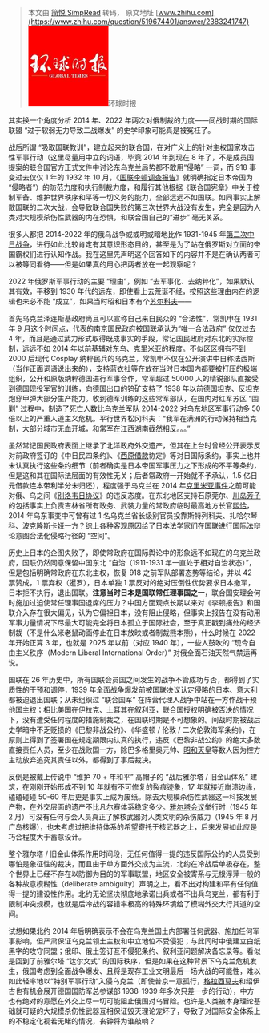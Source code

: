 > 本文由 [简悦 SimpRead](http://ksria.com/simpread/) 转码， 原文地址 [www.zhihu.com](https://www.zhihu.com/question/519674401/answer/2383241747) ![2785c13634494db56717de3d7a632d3f_MD5](../assets/2785c13634494db56717de3d7a632d3f_MD5.jpg)环球时报​

其实换一个角度分析 2014 年、2022 年两次对俄制裁的力度——间战时期的国际联盟 “过于软弱无力导致二战爆发” 的史学印象可能真是被冤枉了。

战后所谓 “吸取国联教训”，建立起来的联合国，在对广义上的针对主权国家攻击性军事行动（这里尽量用中立的词语，毕竟 2014 年到现在 8 年了，不是成员国提案的联合国官方正式文件中讨论东乌克兰局势都不敢用“侵略” 一词，而 918 事变过去仅仅 1 年的 1932 年 10 月，《[国联李顿调查报告](https://www.zhihu.com/search?q=%E5%9B%BD%E8%81%94%E6%9D%8E%E9%A1%BF%E8%B0%83%E6%9F%A5%E6%8A%A5%E5%91%8A&search_source=Entity&hybrid_search_source=Entity&hybrid_search_extra=%7B%22sourceType%22%3A%22answer%22%2C%22sourceId%22%3A2383241747%7D)》就明确指定日本帝国为 “侵略者”）的防范力度和执行制裁力度，和履行其他根据《联合国宪章》中关于控制军备、维护世界秩序和平等一切义务的能力，全部远远不如国联。如同事实上解散国联的二次大战，会导致联合国失败的第三次世界大战没有发生，完全是因为人类对大规模杀伤性武器的内在恐惧，和联合国自己的“进步” 毫无关系。

很多人都把 2014-2022 年的俄乌战争或或明或暗地比作 1931-1945 年[第二次中日战争](https://www.zhihu.com/search?q=%E7%AC%AC%E4%BA%8C%E6%AC%A1%E4%B8%AD%E6%97%A5%E6%88%98%E4%BA%89&search_source=Entity&hybrid_search_source=Entity&hybrid_search_extra=%7B%22sourceType%22%3A%22answer%22%2C%22sourceId%22%3A2383241747%7D)，进行如此比较肯定有其意识形态目的，甚至是为了站在俄罗斯对立面的帝国霸权们进行认知作战。我在这里先声明这个回答如下的内容并不是在确认两者可以被等同看待——但是如果真的用心把两者放在一起观察呢？

2022 年俄罗斯军事行动的主要 “理由”，例如 “去军事化、去纳粹化”，如果默认其有效，平移到 1930 年代的远东，即使看上去荒诞不经，按照这些理由内在的逻辑也未必不能 “成立”，如果当时昭和日本有个[苏尔科夫](https://www.zhihu.com/search?q=%E8%8B%8F%E5%B0%94%E7%A7%91%E5%A4%AB&search_source=Entity&hybrid_search_source=Entity&hybrid_search_extra=%7B%22sourceType%22%3A%22answer%22%2C%22sourceId%22%3A2383241747%7D)——

首先乌克兰泽连斯基政府尚且可以宣称自己来自民众的 “合法性”，常凯申在 1931 年 9 月这个时间点，代表的南京国民政府被国联承认为“唯一合法政府” 仅仅过去 4 年，而且是通过武力形式取得既成事实的手段，常记国民政府对东北的实际控制，远远不如 2014 年以前基辅对东乌、克里米亚的程度。不似区区拥有不到 2000 后现代 Cosplay 纳粹民兵的乌克兰，常凯申不仅在公开演讲中自称法西斯（当作正面词语说出来的），支持蓝衣社等在放在当时日本国内都要被打压的极端组织，公开和原版纳粹德国进行军事合作，常军超过 50000 人的精锐部队直接受到德国现役军官的训练，向德国出口的钨矿支持了 1938 年以前德国坦克、反坦克炮穿甲弹大部分生产能力。收到德军训练的这些常军部队，在国内对红军苏区 “围剿” 过程中，制造了死亡人数比乌克兰军队 2014-2022 对乌东地区军事行动多 50 倍以上的严重人道主义危机。平行世界松冈科夫：“我军在满洲的行动保持相当克制，大部分城市无血开城，和常军在江西湖南截然相反。。。”

虽然常记国民政府表面上继承了北洋政府外交遗产，但其在上台时曾经公开表示反对前政府签订的《中日民四条约》、《[西原借款](https://www.zhihu.com/search?q=%E8%A5%BF%E5%8E%9F%E5%80%9F%E6%AC%BE&search_source=Entity&hybrid_search_source=Entity&hybrid_search_extra=%7B%22sourceType%22%3A%22answer%22%2C%22sourceId%22%3A2383241747%7D)协定》等对日国际条约，事实上也并未认真执行这些条约细节（前者确实是日本帝国军事压力之下形成的不平等条约，但是这和其在国际法层面的有效性无关；后者常政府一开始就不予承认，1.5 亿日元借款连本带利半分未归还），程度强于乌克兰在 2014 年[克里米亚事件](https://www.zhihu.com/search?q=%E5%85%8B%E9%87%8C%E7%B1%B3%E4%BA%9A%E4%BA%8B%E4%BB%B6&search_source=Entity&hybrid_search_source=Entity&hybrid_search_extra=%7B%22sourceType%22%3A%22answer%22%2C%22sourceId%22%3A2383241747%7D)之前可能对俄、乌之间《[别洛韦日协议](https://www.zhihu.com/search?q=%E5%88%AB%E6%B4%9B%E9%9F%A6%E6%97%A5%E5%8D%8F%E8%AE%AE&search_source=Entity&hybrid_search_source=Entity&hybrid_search_extra=%7B%22sourceType%22%3A%22answer%22%2C%22sourceId%22%3A2383241747%7D)》的违反态度。在东北地区支持石原莞尔、[川岛芳子](https://www.zhihu.com/search?q=%E5%B7%9D%E5%B2%9B%E8%8A%B3%E5%AD%90&search_source=Entity&hybrid_search_source=Entity&hybrid_search_extra=%7B%22sourceType%22%3A%22answer%22%2C%22sourceId%22%3A2383241747%7D)的包括事实上负责吉林省所有政务、武装力量的常政府临时最高地方长官[熙恰](https://www.zhihu.com/search?q=%E7%86%99%E6%81%B0&search_source=Entity&hybrid_search_source=Entity&hybrid_search_extra=%7B%22sourceType%22%3A%22answer%22%2C%22sourceId%22%3A2383241747%7D)，2014 年乌东事变中可曾有过 1 名乌克兰省长级别官员投靠斯特列科夫、扎哈尔琴科、[波克隆斯卡娅](https://www.zhihu.com/search?q=%E6%B3%A2%E5%85%8B%E9%9A%86%E6%96%AF%E5%8D%A1%E5%A8%85&search_source=Entity&hybrid_search_source=Entity&hybrid_search_extra=%7B%22sourceType%22%3A%22answer%22%2C%22sourceId%22%3A2383241747%7D)一方？综上各种客观原因给了日本法学家们在国联进行国际法辩论意图合法化侵略行径的 “空间”。

历史上日本的企图失败了，即使常政府在国际舆论中的形象远不如现在的乌克兰政府，国联仍然同意保留中国东北 “自治（1911-1931 年一直处于相对自治状态）”，但是包括明确常政府在东北主权，恢复 918 之前军队部署态势等结论，并以 42 票赞成，1 票弃权（暹罗），日本单独 1 票反对的绝对压倒性优势要求日本撤军，日本拒不执行，退出国联。**注意当时日本是国联常任理事国之一**，联合国安理会何时施加过迫使常任理事国退席的压力？中国方面观点长期以来对《李顿报告》和国联介入存在很大偏见，认为它偏袒日本，没有阻止侵略，但事实上报告在没有动用军事力量情况下尽最大可能完全将日本孤立于国际社会，至于真正戳到痛处的经济制裁（不是什么米老鼠动画停止在日本放映或者制裁熊本熊），什么时候在 2022 年开始正算 3 年，也就是 2025 年以前（对应 1940 年），一些人鼓吹的 “现今自由主义秩序（Modern Liberal International Order）” 对俄全面石油天然气禁运再说。

国联在 26 年历史中，所有国联会员国之间发生的战争不管成功与否，都得到了实质性的干预和调停，1939 年全面战争爆发前被国联决议认定侵略的日本、意大利都被迫退出国联；从未组织过 “联合国军” 在阵营代理人战争中站在一方作战干预他国主权；相比美国在伊拉克、土耳其在叙利亚，联合国授权明确被否决的情况下，没有遭受任何程度的措施制裁之，在国联时期是不可想象的。间战时期被战后史学暗中不乏贬损的《巴黎非战公约》、《华盛顿 / 伦敦 / 二次伦敦海军条约》，在原则上得到了签署国在规定期限内认真的执行，违反《巴黎非战公约》的绝大多数直接责任人员，至少在战败国一方，除巴多格里奥元帅、[昭和天皇](https://www.zhihu.com/search?q=%E6%98%AD%E5%92%8C%E5%A4%A9%E7%9A%87&search_source=Entity&hybrid_search_source=Entity&hybrid_search_extra=%7B%22sourceType%22%3A%22answer%22%2C%22sourceId%22%3A2383241747%7D)等数人因为控方主动放弃追究其责任以外，都得到了事后裁决。

反倒是被戴上传说中 “维护 70 + 年和平” 高帽子的 “战后雅尔塔 / 旧金山体系” 建筑，在刚刚开始形成不到 10 年就有不可修复的裂痕迹象，17 年就接近崩溃边缘，磕磕碰碰 50-60 年后更是事实上成为废纸。除去大规模杀伤性武器这一科技发展产物，在外交层面的遗产不比凡尔赛体系稳定多少。[雅尔塔会议](https://www.zhihu.com/search?q=%E9%9B%85%E5%B0%94%E5%A1%94%E4%BC%9A%E8%AE%AE&search_source=Entity&hybrid_search_source=Entity&hybrid_search_extra=%7B%22sourceType%22%3A%22answer%22%2C%22sourceId%22%3A2383241747%7D)举行时（1945 年 2 月）可没有任何与会人员真正了解核武器对人类文明的杀伤威力（1945 年 8 月广岛核爆），也未考虑过把维持体系的希望寄托于核武器之上，后来发展如此应是巧合程度大于蓄意设计。

整个雅尔塔 / 旧金山体系作用时间段，无任何值得一提的违反国际公约的人员受到哪怕是象征性的裁决，而且由于单方面外交成为主流，北约在冷战后单极存在，整个世界上已经不存在以防御为目的的军事联盟，地区安全被寄系与无根浮萍一般的各种故意模糊性（deliberate ambiguity）声明之上，看不出对构建和平有任何值得一提的建设性作用。北约无论坚决彻底地承诺出兵或者不出兵乌克兰，都有利于限制冲突规模，也就是后冷战的容错率极高的特殊环境给了模糊外交大行其道的空间。

试想如果北约 2014 年后明确表示不会在乌克兰国土内部署任何武器、施加任何军事影响，但严肃保证乌克兰领土主权和中立地位不受侵犯；与此同时中俄建立白纸黑字的攻守同盟；俄印、俄土签订互不侵犯条约、叙利亚问题解决备忘录等。看似是回到了前雅尔塔 “达尔文式” 的国际秩序，但是如果在这种背景下乌克兰危机发生，俄国考虑到全面战争爆发、且将是现存工业文明最后一场大战的可能性，难以如此轻率地以“特别军事行动“入侵乌克兰（即使普京一意孤行，[格拉西莫夫](https://www.zhihu.com/search?q=%E6%A0%BC%E6%8B%89%E8%A5%BF%E8%8E%AB%E5%A4%AB&search_source=Entity&hybrid_search_source=Entity&hybrid_search_extra=%7B%22sourceType%22%3A%22answer%22%2C%22sourceId%22%3A2383241747%7D)和绍伊古也有机会展开德国国防军总参谋部 1938-1939 年多次只差一步的行动），中方也有绝对的意愿在外交上尽一切可能阻止俄国对乌冒险。也许是人类被本身理论基础就可疑的大规模杀伤性武器互相保证毁灭理论宠坏了，导致了对国际安全体系上的不稳定化视若无睹的情况，丧钟将为谁敲响？